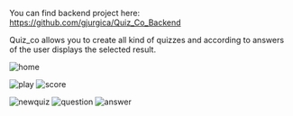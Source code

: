 You can find backend project here: https://github.com/gjurgica/Quiz_Co_Backend

Quiz_co allows you to create all kind of quizzes and  according to answers of the user displays the selected result. 


![home](https://user-images.githubusercontent.com/38158666/70546388-7c5cd580-1b6f-11ea-90c7-ab9aa33723cf.png)

![play](https://user-images.githubusercontent.com/38158666/70546490-ad3d0a80-1b6f-11ea-8a96-4d6fb645efd3.png)
![score](https://user-images.githubusercontent.com/38158666/71173737-c460b400-2263-11ea-840f-ff8b9df30286.png)

![newquiz](https://user-images.githubusercontent.com/38158666/70546557-ccd43300-1b6f-11ea-9b54-39205ce51b63.png)
![question](https://user-images.githubusercontent.com/38158666/70546633-ed03f200-1b6f-11ea-9f30-320ec67fea09.png)
![answer](https://user-images.githubusercontent.com/38158666/70546693-0a38c080-1b70-11ea-88cc-900eeaee1a7f.png)
